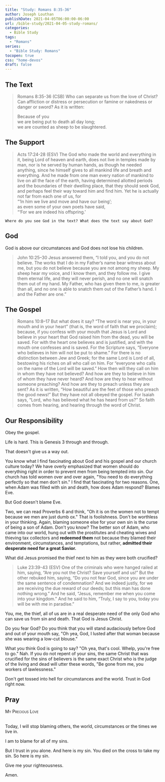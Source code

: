 ```yaml
---
title: "Study: Romans 8:35-36"
author: Joseph Louthan
publishDate: 2021-04-05T06:00:00-06:00
url: /bible-study/2021-04-05-study-romans/
categories:
  - Bible Study
tags:
  - "Romans"
series:
  - "Bible Study: Romans"
tocopen: true
css: "home-devos"
draft: false
---
```

## The Text

>Romans 8:35-36 (CSB) Who can separate us from the love of Christ? Can affliction or distress or persecution or famine or nakedness or danger or sword? As it is written:
>
>Because of you  
>we are being put to death all day long;  
>we are counted as sheep to be slaughtered.

## The Support

>Acts 17:24-28 (ESV) The God who made the world and everything in it, being Lord of heaven and earth, does not live in temples made by man, nor is he served by human hands, as though he needed anything, since he himself gives to all mankind life and breath and everything. And he made from one man every nation of mankind to live on all the face of the earth, having determined allotted periods and the boundaries of their dwelling place, that they should seek God, and perhaps feel their way toward him and find him. Yet he is actually not far from each one of us, for  
>“‘In him we live and move and have our being’;  
>as even some of your own poets have said,  
>“‘For we are indeed his offspring.’

<div style="page-break-after: always;"></div>

`Where do you see God in the text? What does the text say about God?`

## God

God is above our circumstances and God does not lose his children.

>John 10:25–30 Jesus answered them, “I told you, and you do not believe. The works that I do in my Father’s name bear witness about me, but you do not believe because you are not among my sheep. My sheep hear my voice, and I know them, and they follow me. I give them eternal life, and they will never perish, and no one will snatch them out of my hand. My Father, who has given them to me, is greater than all, and no one is able to snatch them out of the Father’s hand. I and the Father are one.”

## The Gospel

>Romans 10:8–17 But what does it say? “The word is near you, in your mouth and in your heart” (that is, the word of faith that we proclaim); because, if you confess with your mouth that Jesus is Lord and believe in your heart that God raised him from the dead, you will be saved. For with the heart one believes and is justified, and with the mouth one confesses and is saved. For the Scripture says, “Everyone who believes in him will not be put to shame.” For there is no distinction between Jew and Greek; for the same Lord is Lord of all, bestowing his riches on all who call on him. For “everyone who calls on the name of the Lord will be saved.” How then will they call on him in whom they have not believed? And how are they to believe in him of whom they have never heard? And how are they to hear without someone preaching? And how are they to preach unless they are sent? As it is written, “How beautiful are the feet of those who preach the good news!” But they have not all obeyed the gospel. For Isaiah says, “Lord, who has believed what he has heard from us?” So faith comes from hearing, and hearing through the word of Christ.

## Our Responsibility

Obey the gospel.

Life is hard. This is Genesis 3 through and through.

That doesn't give us a way out.

You know what I find fascinating about God and his gospel and our church culture today? We have overly emphasized that women should do everything right in order to prevent men from being tempted into sin. Our church has told women over and over again, "You need to do everything perfectly so that men don't sin." I find that fascinating for two reasons. One, when Adam was filled with sin and death, how does Adam respond? Blames Eve.

But God doesn't blame Eve.

Two, we can read Proverbs 6 and think, "Oh it is on the women not to tempt because we men are just dumb ox." That is foolishness. Don't be worthless in your thinking. Again, blaming someone else for your own sin is the curse of being a son of Adam. Don't you know? The better son of Adam, who came into our world, hung out with the prostitutes and cheating wives and thieving tax collectors and **redeemed them** not because they blamed their environment, circumstances, and temptations, but rather, **admitted their desperate need for a great Savior.**

What did Jesus promised the thief next to him as they were both crucified?

>Luke 23:39-43 (ESV) One of the criminals who were hanged railed at him, saying, “Are you not the Christ? Save yourself and us!” But the other rebuked him, saying, “Do you not fear God, since you are under the same sentence of condemnation? And we indeed justly, for we are receiving the due reward of our deeds; but this man has done nothing wrong.” And he said, “Jesus, remember me when you come into your kingdom.” And he said to him, “Truly, I say to you, today you will be with me in paradise.”

You, me, the thief, all of us are in a real desperate need of the only God who can save us from sin and death. That God is Jesus Christ.

Do you fear God? Do you think that you will stand audaciously before God and out of your mouth say, "Oh yea, God, I lusted after that woman because she was wearing a low-cut blouse."

What you think God is going to say? "Oh yea, that's cool. Whelp, you're free to go." Nah. If you do not repent of your sins, the same Christ that was crucified for the sins of believers is the same exact Christ who is the judge of the living and dead will utter these words, "Be gone from me, you workers of lawlessness."

Don't get tossed into hell for circumstances and the world.  Trust in God right now.

## Pray

<div style="font-variant: small-caps;">
My Precious Love
</div>
&nbsp;

Today, I will stop blaming others, the world, circumstances or the times we live in.

I am to blame for all of my sins.

But I trust in you alone. And here is my sin. You died on the cross to take my sin. So here is my sin.

Give me your righteousness.

Amen.
